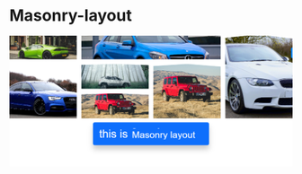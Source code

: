 # Masonry-layout

![image_alt](https://github.com/SougataMukherjee/Masonry-layout/blob/main/masonary%20layout.png?raw=true)
